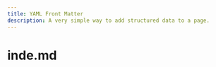```yaml
---
title: YAML Front Matter
description: A very simple way to add structured data to a page.
---
```


# inde.md
